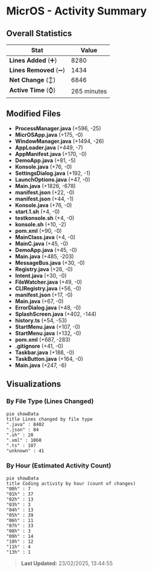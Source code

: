 # MicrOS - Activity Summary 

## Overall Statistics

| Stat                   | Value                                                             |
| ---------------------- | ----------------------------------------------------------------- |
| **Lines Added** (➕)   | 8280                                          |
| **Lines Removed** (➖) | 1434                                        |
| **Net Change** (↕)    | 6846                |
| **Active Time** (⌚)   | 265 minutes |


## Modified Files
- **ProcessManager.java** (+596, -25)
- **MicrOSApp.java** (+175, -0)
- **WindowManager.java** (+1494, -26)
- **AppLoader.java** (+449, -7)
- **AppManifest.java** (+170, -0)
- **DemoApp.java** (+81, -5)
- **Konsole.java** (+76, -0)
- **SettingsDialog.java** (+192, -1)
- **LaunchOptions.java** (+47, -0)
- **Main.java** (+1826, -678)
- **manifest.json** (+22, -0)
- **manifest.json** (+44, -1)
- **Konsole.java** (+76, -0)
- **start.1.sh** (+4, -0)
- **testkonsole.sh** (+4, -0)
- **konsole.sh** (+10, -2)
- **pom.xml** (+90, -0)
- **MainClass.java** (+4, -0)
- **MainC.java** (+45, -0)
- **DemoApp.java** (+45, -0)
- **Main.java** (+485, -203)
- **MessageBus.java** (+30, -0)
- **Registry.java** (+26, -0)
- **Intent.java** (+30, -0)
- **FileWatcher.java** (+49, -0)
- **CLIRegistry.java** (+56, -0)
- **manifest.json** (+17, -0)
- **Main.java** (+67, -0)
- **ErrorDialog.java** (+48, -0)
- **SplashScreen.java** (+402, -144)
- **history.ts** (+54, -53)
- **StartMenu.java** (+107, -0)
- **StartMenu.java** (+132, -0)
- **pom.xml** (+687, -283)
- **.gitignore** (+41, -0)
- **Taskbar.java** (+188, -0)
- **TaskButton.java** (+164, -0)
- **Main.java** (+247, -6)

## Visualizations

### By File Type (Lines Changed)

```mermaid
pie showData
title Lines changed by file type
".java" : 8402
".json" : 84
".sh" : 20
".xml" : 1060
".ts" : 107
"unknown" : 41
```

### By Hour (Estimated Activity Count)

```mermaid
pie showData
title Coding activity by hour (count of changes)
"00h" : 7
"01h" : 37
"02h" : 13
"03h" : 3
"04h" : 13
"05h" : 39
"06h" : 11
"07h" : 33
"08h" : 3
"09h" : 14
"10h" : 12
"11h" : 4
"13h" : 1
```


> **Last Updated:** 23/02/2025, 13:44:55